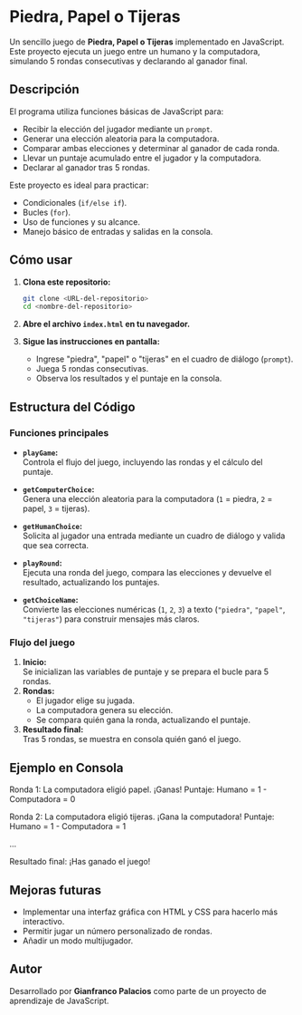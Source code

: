# Piedra, Papel o Tijeras

Un sencillo juego de **Piedra, Papel o Tijeras** implementado en JavaScript. Este proyecto ejecuta un juego entre un humano y la computadora, simulando 5 rondas consecutivas y declarando al ganador final.

## Descripción

El programa utiliza funciones básicas de JavaScript para:
- Recibir la elección del jugador mediante un `prompt`.
- Generar una elección aleatoria para la computadora.
- Comparar ambas elecciones y determinar al ganador de cada ronda.
- Llevar un puntaje acumulado entre el jugador y la computadora.
- Declarar al ganador tras 5 rondas.

Este proyecto es ideal para practicar:
- Condicionales (`if/else if`).
- Bucles (`for`).
- Uso de funciones y su alcance.
- Manejo básico de entradas y salidas en la consola.

## Cómo usar

1. **Clona este repositorio:**
   ```bash
   git clone <URL-del-repositorio>
   cd <nombre-del-repositorio>
2. **Abre el archivo `index.html` en tu navegador.**

3. **Sigue las instrucciones en pantalla:**
   - Ingrese "piedra", "papel" o "tijeras" en el cuadro de diálogo (`prompt`).
   - Juega 5 rondas consecutivas.
   - Observa los resultados y el puntaje en la consola.

## Estructura del Código

### Funciones principales

- **`playGame`:**  
  Controla el flujo del juego, incluyendo las rondas y el cálculo del puntaje.

- **`getComputerChoice`:**  
  Genera una elección aleatoria para la computadora (`1` = piedra, `2` = papel, `3` = tijeras).

- **`getHumanChoice`:**  
  Solicita al jugador una entrada mediante un cuadro de diálogo y valida que sea correcta.

- **`playRound`:**  
  Ejecuta una ronda del juego, compara las elecciones y devuelve el resultado, actualizando los puntajes.

- **`getChoiceName`:**  
  Convierte las elecciones numéricas (`1`, `2`, `3`) a texto (`"piedra"`, `"papel"`, `"tijeras"`) para construir mensajes más claros.

### Flujo del juego

1. **Inicio:**  
   Se inicializan las variables de puntaje y se prepara el bucle para 5 rondas.
2. **Rondas:**  
   - El jugador elige su jugada.
   - La computadora genera su elección.
   - Se compara quién gana la ronda, actualizando el puntaje.
3. **Resultado final:**  
   Tras 5 rondas, se muestra en consola quién ganó el juego.

## Ejemplo en Consola

Ronda 1:
La computadora eligió papel. ¡Ganas!
Puntaje: Humano = 1 - Computadora = 0

Ronda 2:
La computadora eligió tijeras. ¡Gana la computadora!
Puntaje: Humano = 1 - Computadora = 1

...

Resultado final:
¡Has ganado el juego!

## Mejoras futuras

- Implementar una interfaz gráfica con HTML y CSS para hacerlo más interactivo.
- Permitir jugar un número personalizado de rondas.
- Añadir un modo multijugador.

## Autor

Desarrollado por **Gianfranco Palacios** como parte de un proyecto de aprendizaje de JavaScript.
